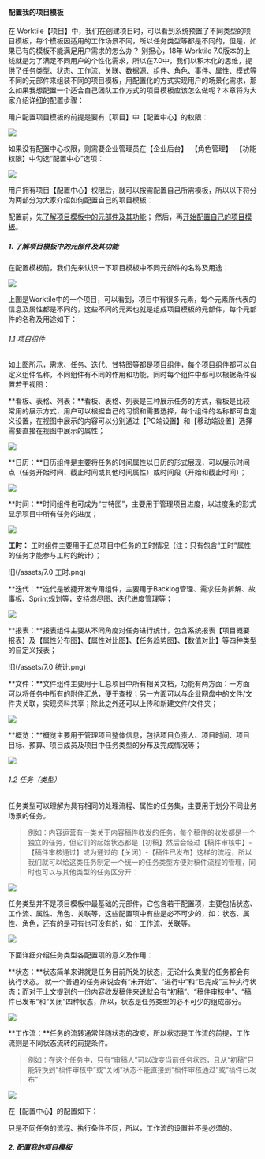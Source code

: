 #### 配置我的项目模板
在 Worktile【项目】中，我们在创建项目时，可以看到系统预置了不同类型的项目模板，每个模板因适用的工作场景不同，所以任务类型等都是不同的，但是，如果已有的模板不能满足用户需求的怎么办？
别担心，18年 Worktile 7.0版本的上线就是为了满足不同用户的个性化需求，所以在7.0中，我们以积木化的思维，提供了任务类型、状态、工作流、关联、数据源、组件、角色、事件、属性、模式等不同的元部件来组装不同的项目模板，用配置化的方式实现用户的场景化需求，那么如果我想配置一个适合自己团队工作方式的项目模板应该怎么做呢？本章将为大家介绍详细的配置步骤：

用户配置项目模板的前提是要有【项目】中【配置中心】的权限：

![](/assets/配置中心权限1.png)

如果没有配置中心权限，则需要企业管理员在【企业后台】-【角色管理】-【功能权限】中勾选“配置中心”选项：

![](/assets/配置中心权限2.png)

用户拥有项目【配置中心】权限后，就可以按需配置自己所需模板，所以以下将分为两部分为大家介绍如何配置自己的项目模板：

配置前，先[了解项目模板中的元部件及其功能](/help/senior/create.md#1-了解项目模板中的元部件及其功能)；
然后，再[开始配置自己的项目模板](/help/senior/create.md#2-配置我的项目模板)。

##### 1. 了解项目模板中的元部件及其功能
在配置模板前，我们先来认识一下项目模板中不同元部件的名称及用途：

![](/assets/项目模板元部件.png)

上图是Worktile中的一个项目，可以看到，项目中有很多元素，每个元素所代表的信息及属性都是不同的，这些不同的元素也就是组成项目模板的元部件，每个元部件的名称及用途如下：
###### 1.1 项目组件
如上图所示，需求、任务、迭代、甘特图等都是项目组件，每个项目组件都可以自定义组件名称，不同组件有不同的作用和功能，同时每个组件中都可以根据条件设置若干视图：

**看板、表格、列表：**看板、表格、列表是三种展示任务的方式，看板是比较常用的展示方式，用户可以根据自己的习惯和需要选择，每个组件的名称都可自定义设置，在视图中展示的内容可以分别通过【PC端设置】和【移动端设置】选择需要直接在视图中展示的属性；

![](/assets/看板展示.gif)

**日历：**日历组件是主要将任务的时间属性以日历的形式展现，可以展示时间点（任务开始时间、截止时间或其他时间属性）或时间段（开始和截止时间）；

![](/assets/7.0日历组件.png)

**时间：**时间组件也可成为“甘特图”，主要用于管理项目进度，以进度条的形式显示项目中所有任务的进度；

![](/assets/7.0看板-时间-2.png)

**工时：** 工时组件主要用于汇总项目中任务的工时情况（注：只有包含“工时”属性的任务才能参与工时的统计）；

![](/assets/7.0 工时.png)

**迭代：**迭代是敏捷开发专用组件，主要⽤于Backlog管理、需求任务拆解、故事板、Sprint规划等，支持燃尽图、迭代进度管理等；

![](/assets/7.0迭代.png)

**报表：**报表组件主要从不同角度对任务进行统计，包含系统报表【项⽬概要报表】及【属性分布图】、【属性对⽐图】、【任务趋势图】、【数值对⽐】等四种类型的⾃定义报表；

![](/assets/7.0 统计.png)

**文件：**文件组件主要用于汇总项目中所有相关文档，功能有两方面：一方面可以将任务中所有的附件汇总，便于查找；另一方面可以与企业网盘中的文件/文件夹关联，实现资料共享；除此之外还可以上传和新建文件/文件夹；

![](/assets/7.0文件.png)

**概览：**概览主要用于管理项目整体信息，包括项目负责人、项目时间、项目目标、预算、项目成员及项目中任务类型的分布及完成情况等；

![](/assets/项目-概览.png)

###### 1.2 任务（类型）
任务类型可以理解为具有相同的处理流程、属性的任务集，主要⽤于划分不同业务场景的任务。

> 例如：内容运营有一类关于内容稿件收发的任务，每个稿件的收发都是一个独立的任务，但它们的起始状态都是【初稿】然后会经过【稿件审核中】-【稿件审核通过】或为通过的【关闭】-【稿件已发布】这样的流程，所以我们就可以给这类任务制定一个统一的任务类型方便对稿件流程的管理，同时也可以与其他类型的任务区分开：

![](/assets/稿件流程.png)

任务类型并不是项目模板中最基础的元部件，它包含若干配置项，主要包括状态、⼯作流、属性、⻆⾊、关联等，这些配置项中有些是必不可少的，如：状态、属性、角色，还有的是可有也可没有的，如：工作流、关联等。

![](/assets/任务-配置.png)

下面详细介绍任务类型各配置项的意义及作用：

**状态：**状态简单来讲就是任务目前所处的状态，无论什么类型的任务都会有执行状态。
就一个普通的任务来说会有“未开始”、“进行中”和“已完成”三种执行状态；而对于上文提到的一份内容收发稿件来说就会有“初稿”、“稿件审核中”、“稿件已发布”和“关闭”四种状态，所以，状态是任务类型的必不可少的组成部分。

![](/assets/任务-状态.png)

**工作流：**任务的流转通常伴随状态的改变，所以状态是工作流的前提，工作流则是不同状态流转的前提条件。

> 例如：在这个任务中，只有“审稿人”可以改变当前任务状态，且从“初稿”只能转换到“稿件审核中”或“关闭”状态不能直接到“稿件审核通过”或“稿件已发布”

![](/assets/任务-工作流.png)

在【配置中心】的配置如下：



只是不同任务的流程、执行条件不同，所以，工作流的设置并不是必须的。





##### 2. 配置我的项目模板

